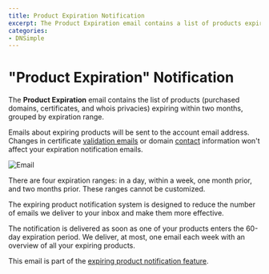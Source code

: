 ```yaml
---
title: Product Expiration Notification
excerpt: The Product Expiration email contains a list of products expiring within two months, grouped by expiration range.
categories:
- DNSimple
---
```


# "Product Expiration" Notification

The **Product Expiration** email contains the list of products (purchased domains, certificates, and whois privacies) expiring within two months, grouped by expiration range.

Emails about expiring products will be sent to the account email address. Changes in certificate [validation emails](/articles/ssl-certificates-email-validation/) or domain [contact](/articles/contact-management/) information won't affect your expiration notification emails.

![Email](/files/notifications-expiring.png)

There are four expiration ranges: in a day, within a week, one month prior, and two months prior. These ranges cannot be customized.

The expiring product notification system is designed to reduce the number of emails we deliver to your inbox and make them more effective.

The notification is delivered as soon as one of your products enters the 60-day expiration period. We deliver, at most, one email each week with an overview of all your expiring products.

This email is part of the [expiring product notification feature](/articles/expiring-product-email-notifications/).
